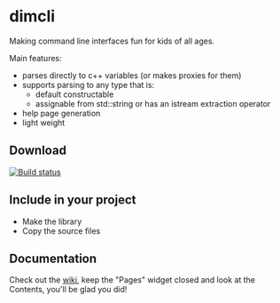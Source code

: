 ﻿# dimcli

Making command line interfaces fun for kids of all ages.

Main features:
- parses directly to c++ variables (or makes proxies for them)
- supports parsing to any type that is:
  - default constructable
  - assignable from std::string or has an istream extraction operator
- help page generation
- light weight

## Download
[![Build status](https://ci.appveyor.com/api/projects/status/02i9uq9asqlb6opy/branch/master?svg=true)](https://ci.appveyor.com/project/gknowles/dimcli/branch/master)

## Include in your project
- Make the library
- Copy the source files

## Documentation
Check out the [wiki](https://github.com/gknowles/dimcli/wiki), keep the 
"Pages" widget closed and look at the Contents, you'll be glad you did!
